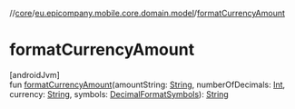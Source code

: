 //[core](../../index.md)/[eu.epicompany.mobile.core.domain.model](index.md)/[formatCurrencyAmount](format-currency-amount.md)

# formatCurrencyAmount

[androidJvm]\
fun [formatCurrencyAmount](format-currency-amount.md)(amountString: [String](https://kotlinlang.org/api/latest/jvm/stdlib/kotlin/-string/index.html), numberOfDecimals: [Int](https://kotlinlang.org/api/latest/jvm/stdlib/kotlin/-int/index.html), currency: [String](https://kotlinlang.org/api/latest/jvm/stdlib/kotlin/-string/index.html), symbols: [DecimalFormatSymbols](https://developer.android.com/reference/kotlin/java/text/DecimalFormatSymbols.html)): [String](https://kotlinlang.org/api/latest/jvm/stdlib/kotlin/-string/index.html)
